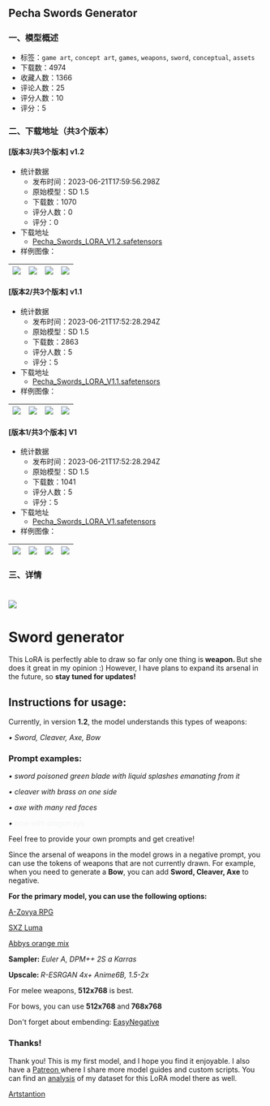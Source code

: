 ## Pecha Swords Generator
### 一、模型概述

- 标签：`game art`, `concept art`, `games`, `weapons`, `sword`, `conceptual`, `assets`
- 下载数：4974
- 收藏人数：1366
- 评论人数：25
- 评分人数：10
- 评分：5

### 二、下载地址（共3个版本）

#### [版本3/共3个版本] v1.2

- 统计数据
  - 发布时间：2023-06-21T17:59:56.298Z
  - 原始模型：SD 1.5
  - 下载数：1070
  - 评分人数：0
  - 评分：0
- 下载地址
  - [Pecha_Swords_LORA_V1.2.safetensors](https://civitai.com/api/download/models/101079)
- 样例图像：

| <img src="https://image.civitai.com/xG1nkqKTMzGDvpLrqFT7WA/6c8f4832-41da-484a-b050-e1daea8776e7/width=450/1235374.jpeg" /> | <img src="https://image.civitai.com/xG1nkqKTMzGDvpLrqFT7WA/90b7e2c1-d184-47e8-9af9-73b0eeeb5475/width=450/1235382.jpeg" /> | <img src="https://image.civitai.com/xG1nkqKTMzGDvpLrqFT7WA/9e54005f-c316-48aa-928d-113aa7c3a9be/width=450/1235380.jpeg" /> | <img src="https://image.civitai.com/xG1nkqKTMzGDvpLrqFT7WA/0f03b33a-44c0-40b1-80f9-dc5010a1e1ce/width=450/1235376.jpeg" /> |
| ---- | ---- | ---- | ---- |

#### [版本2/共3个版本] v1.1

- 统计数据
  - 发布时间：2023-06-21T17:52:28.294Z
  - 原始模型：SD 1.5
  - 下载数：2863
  - 评分人数：5
  - 评分：5
- 下载地址
  - [Pecha_Swords_LORA_V1.1.safetensors](https://civitai.com/api/download/models/76890)
- 样例图像：

| <img src="https://image.civitai.com/xG1nkqKTMzGDvpLrqFT7WA/63081e01-65c0-47d8-a1bc-9023d206e0dc/width=450/861727.jpeg" /> | <img src="https://image.civitai.com/xG1nkqKTMzGDvpLrqFT7WA/3139aa98-d48c-4cdd-9382-a1c501b4ec81/width=450/861716.jpeg" /> | <img src="https://image.civitai.com/xG1nkqKTMzGDvpLrqFT7WA/b660e9f9-273f-453d-b6fe-f2eaf20b750d/width=450/861722.jpeg" /> | <img src="https://image.civitai.com/xG1nkqKTMzGDvpLrqFT7WA/2d77451e-510a-452a-8c6a-aa4803c3b30c/width=450/861719.jpeg" /> |
| ---- | ---- | ---- | ---- |

#### [版本1/共3个版本] V1

- 统计数据
  - 发布时间：2023-06-21T17:52:28.294Z
  - 原始模型：SD 1.5
  - 下载数：1041
  - 评分人数：5
  - 评分：5
- 下载地址
  - [Pecha_Swords_LORA_V1.safetensors](https://civitai.com/api/download/models/73360)
- 样例图像：

| <img src="https://image.civitai.com/xG1nkqKTMzGDvpLrqFT7WA/0660ae19-3f4e-49dc-9d53-127b2f916eca/width=450/825134.jpeg" /> | <img src="https://image.civitai.com/xG1nkqKTMzGDvpLrqFT7WA/2c3bf75c-1459-409d-aaa2-fd19382869b8/width=450/819183.jpeg" /> | <img src="https://image.civitai.com/xG1nkqKTMzGDvpLrqFT7WA/663da906-fc17-4bae-a43d-8716a2759ed2/width=450/819185.jpeg" /> | <img src="https://image.civitai.com/xG1nkqKTMzGDvpLrqFT7WA/57c2dee5-2fa2-40f6-9b6d-98816d5ab5e1/width=450/819186.jpeg" /> |
| ---- | ---- | ---- | ---- |


### 三、详情
<h1 id="heading-341"></h1><p><img src="https://image.civitai.com/xG1nkqKTMzGDvpLrqFT7WA/adbe5b29-1f62-4a39-ae1a-3ef0b0e43efb/width=525/adbe5b29-1f62-4a39-ae1a-3ef0b0e43efb.jpeg" /></p><h1 id="heading-342">Sword generator</h1><p>This LoRA is perfectly able to draw so far only one thing is<strong> weapon. </strong>But she does it great in my opinion :) However, I have plans to expand its arsenal in the future, so <strong>stay tuned for updates!</strong></p><p></p><h2 id="heading-343">Instructions for usage:</h2><p>Currently, in version <strong>1.2</strong>, the model understands this types of weapons:</p><p><em>• Sword, Cleaver, Axe, Bow</em></p><p></p><h3 id="heading-344">Prompt examples:</h3><p><em>• sword poisoned green blade with liquid splashes emanating from it</em></p><p><em>• cleaver with brass on one side</em></p><p><em>• axe with many red faces</em></p><p><em>• <span style="color:rgb(243, 244, 246)">bow with dragon eye</span></em></p><p>Feel free to provide your own prompts and get creative!</p><p></p><p>Since the arsenal of weapons in the model grows in a negative prompt, you can use the tokens of weapons that are not currently drawn. For example, when you need to generate a <strong>Bow</strong>, you can add <strong>Sword, Cleaver, Axe</strong> to negative.</p><p></p><p><strong>For the primary model, you can use the following options:</strong></p><p><a target="_blank" rel="ugc" href="https://civitai.com/models/8124/a-zovya-rpg-artist-tools">A-Zovya RPG</a></p><p><a target="_blank" rel="ugc" href="https://civitai.com/models/25831/sxz-luma">SXZ Luma</a></p><p><a target="_blank" rel="ugc" href="https://huggingface.co/WarriorMama777/OrangeMixs">Abbys orange mix</a></p><p></p><p><strong>Sampler:</strong> <em>Euler A, DPM++ 2S a Karras</em></p><p><strong>Upscale: </strong><em>R-ESRGAN 4x+ Anime6B, 1.5-2x</em></p><p></p><p>For melee weapons, <strong>512x768</strong> is best.</p><p>For bows, you can use <strong>512x768 </strong>and<strong> 768x768</strong></p><p></p><p>Don't forget about embending: <a target="_blank" rel="ugc" href="https://civitai.com/models/7808/easynegative">EasyNegative</a></p><h3 id="heading-345">Thanks!</h3><p>Thank you! This is my first model, and I hope you find it enjoyable. I also have a <a target="_blank" rel="ugc" href="https://www.patreon.com/PechaSD">Patreon </a>where I share more model guides and custom scripts. You can find an <a target="_blank" rel="ugc" href="https://www.patreon.com/posts/analysis-of-my-83171475">analysis</a> of my dataset for this LoRA model there as well.</p><p><a target="_blank" rel="ugc" href="https://www.artstation.com/xs8513">Artstantion</a></p>